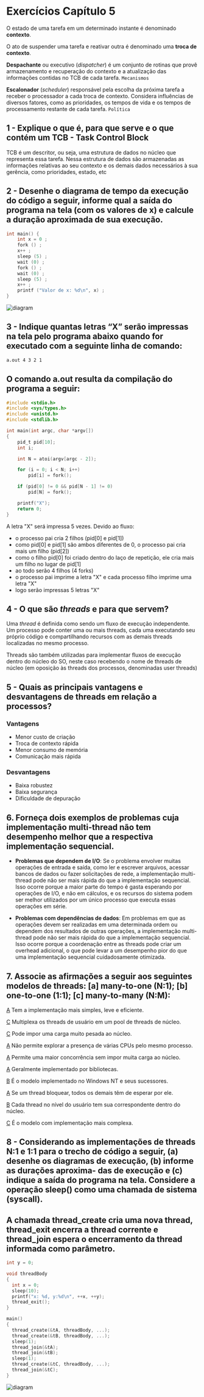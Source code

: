 # Exercícios Capítulo 5 

O estado de uma tarefa em um determinado
instante é denominado **contexto**.

O ato de suspender uma tarefa e reativar outra é denominado uma **troca de contexto**.

**Despachante** ou executivo (*dispatcher*) é um conjunto de rotinas que provê armazenamento e recuperação do contexto e a atualização das informações contidas no TCB de cada tarefa. `Mecanismos`

**Escalonador** (*scheduler*) responsável pela escolha da próxima tarefa a receber o processador a cada troca de contexto. Considera influências de diversos fatores, como as prioridades, os tempos de vida e os tempos de processamento restante de cada tarefa. `Política`

## 1 - Explique o que é, para que serve e o que contém um TCB - Task Control Block

TCB é um descritor, ou seja, uma estrutura de dados no núcleo que representa essa tarefa. Nessa estrutura de dados são armazenadas as informações relativas ao seu contexto e os demais dados necessários à sua gerência, como prioridades, estado, etc

## 2 - Desenhe o diagrama de tempo da execução do código a seguir, informe qual a saída do programa na tela (com os valores de x) e calcule a duração aproximada de sua execução.

```c
int main() {
    int x = 0 ;
    fork () ;
    x++ ;
    sleep (5) ;
    wait (0) ;
    fork () ;
    wait (0) ;
    sleep (5) ;
    x++ ;
    printf ("Valor de x: %d\n", x) ;
}
```

![diagram](../img/cap5-ex2.jpg)

## 3 - Indique quantas letras “X” serão impressas na tela pelo programa abaixo quando for executado com a seguinte linha de comando: 

```bash
a.out 4 3 2 1 
```

## O comando a.out resulta da compilação do programa a seguir:

```c
#include <stdio.h>
#include <sys/types.h>
#include <unistd.h>
#include <stdlib.h>

int main(int argc, char *argv[])
{
    pid_t pid[10];
    int i;

    int N = atoi(argv[argc - 2]);

    for (i = 0; i < N; i++)
        pid[i] = fork();

    if (pid[0] != 0 && pid[N - 1] != 0) 
        pid[N] = fork();

    printf("X");
    return 0;
}
```

A letra "X" será impressa 5 vezes. Devido ao fluxo:

* o processo pai cria 2 filhos (pid[0] e pid[1])
* como pid[0] e pid[1] são ambos diferentes de 0, o processo pai cria mais um filho (pid[2])
* como o filho pid[0] foi criado dentro do laço de repetição, ele cria mais um filho no lugar de pid[1]
* ao todo serão 4 filhos (4 forks)
* o processo pai imprime a letra "X" e cada processo filho imprime uma letra "X"
* logo serão impressas 5 letras "X"

## 4 - O que são *threads* e para que servem?

Uma *thread* é definida como sendo um fluxo de execução independente. Um processo pode conter uma ou mais threads, cada uma executando seu próprio código e compartilhando recursos com as demais threads localizadas no mesmo processo.

Threads são também utilizadas para implementar fluxos de execução dentro do núcleo do SO, neste caso recebendo o nome de threads de núcleo (em oposição às threads dos processos, denominadas user threads)

## 5 - Quais as principais vantagens e desvantagens de threads em relação a processos?

### Vantagens

* Menor custo de criação
* Troca de contexto rápida
* Menor consumo de memória
* Comunicação mais rápida

### Desvantagens

* Baixa robustez
* Baixa segurança
* Dificuldade de depuração

## 6. Forneça dois exemplos de problemas cuja implementação multi-thread não tem desempenho melhor que a respectiva implementação sequencial.

* **Problemas que dependem de I/O**: Se o problema envolver muitas operações de entrada e saída, como ler e escrever arquivos, acessar bancos de dados ou fazer solicitações de rede, a implementação multi-thread pode não ser mais rápida do que a implementação sequencial. Isso ocorre porque a maior parte do tempo é gasta esperando por operações de I/O, e não em cálculos, e os recursos do sistema podem ser melhor utilizados por um único processo que executa essas operações em série.

* **Problemas com dependências de dados**: Em problemas em que as operações devem ser realizadas em uma determinada ordem ou dependem dos resultados de outras operações, a implementação multi-thread pode não ser mais rápida do que a implementação sequencial. Isso ocorre porque a coordenação entre as threads pode criar um overhead adicional, o que pode levar a um desempenho pior do que uma implementação sequencial cuidadosamente otimizada.

## 7. Associe as afirmações a seguir aos seguintes modelos de threads: [a] many-to-one (N:1); [b] one-to-one (1:1); [c] many-to-many (N:M):

[A](a) Tem a implementação mais simples, leve e eficiente.

[C](b) Multiplexa os threads de usuário em um pool de threads de núcleo.

[C](c) Pode impor uma carga muito pesada ao núcleo.

[A](d) Não permite explorar a presença de várias CPUs pelo mesmo processo.

[A](e) Permite uma maior concorrência sem impor muita carga ao núcleo.

[A](f) Geralmente implementado por bibliotecas.

[B](g) É o modelo implementado no Windows NT e seus sucessores.

[A](h) Se um thread bloquear, todos os demais têm de esperar por ele.

[B](i) Cada thread no nível do usuário tem sua correspondente dentro do núcleo.

[C](j) É o modelo com implementação mais complexa.


## 8 - Considerando as implementações de threads N:1 e 1:1 para o trecho de código a seguir, (a) desenhe os diagramas de execução, (b) informe as durações aproxima- das de execução e (c) indique a saída do programa na tela. Considere a operação sleep() como uma chamada de sistema (syscall). 

## A chamada thread_create cria uma nova thread, thread_exit encerra a thread corrente e thread_join espera o encerramento da thread informada como parâmetro.

```c
int y = 0;

void threadBody
{
  int x = 0;
  sleep(10);
  printf("x: %d, y:%d\n", ++x, ++y);
  thread_exit();
}

main()
{
  thread_create(&tA, threadBody, ...);
  thread_create(&tB, threadBody, ...);
  sleep(1);
  thread_join(&tA);
  thread_join(&tB);
  sleep(1);
  thread_create(&tC, threadBody, ...);
  thread_join(&tC);
}
```

![diagram](../img/cap5-ex8.jpg)